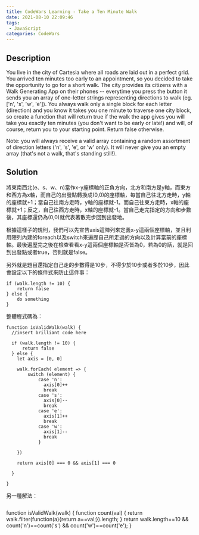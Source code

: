 ```yaml
---
title: CodeWars Learning - Take a Ten Minute Walk
date: 2021-08-10 22:09:46
tags:
 - JavaScript
categories: CodeWars
---
```

## Description

You live in the city of Cartesia where all roads are laid out in a perfect grid. You arrived ten minutes too early to an appointment, so you decided to take the opportunity to go for a short walk. The city provides its citizens with a Walk Generating App on their phones -- everytime you press the button it sends you an array of one-letter strings representing directions to walk (eg. ['n', 's', 'w', 'e']). You always walk only a single block for each letter (direction) and you know it takes you one minute to traverse one city block, so create a function that will return true if the walk the app gives you will take you exactly ten minutes (you don't want to be early or late!) and will, of course, return you to your starting point. Return false otherwise.


Note: you will always receive a valid array containing a random assortment of direction letters ('n', 's', 'e', or 'w' only). It will never give you an empty array (that's not a walk, that's standing still!).


## Solution

將東南西北(e、s、w、n)當作x-y座標軸的正負方向，北方和南方是y軸，而東方和西方為x軸，而自己的出發點轉換成(0,0)的座標軸，每當自己往北方走時，y軸的座標就+1；當自己往南方走時，y軸的座標就-1。而自己往東方走時，x軸的座標就+1；反之，自己往西方走時，x軸的座標就-1。當自己走完指定的方向和步數後，其座標還仍為(0,0)就代表著散完步回到出發地。



根據這樣子的規則，我們可以先宣告axis這陣列來定義x-y這兩個座標軸，並且利用陣列內建的foreach以及switch來遍歷自己所走過的方向以及計算當前的座標軸。最後遍歷完之後在檢查看看x-y這兩個座標軸是否皆為0，若為0的話，就是回到出發點或者true，否則就是false。


另外就是題目還指定自己走的步數得是10步，不得少於10步或者多於10步，因此會設定以下的條件式來防止這件事：
```
if (walk.length != 10) {
	return false
} else {
	do something
}
```

整體程式碼為：

```
function isValidWalk(walk) {
  //insert brilliant code here
  
  if (walk.length != 10) {
      return false
  } else {
    let axis = [0, 0]
    
    walk.forEach( element => {
        switch (element) {
            case 'n':
              axis[0]++
              break
            case 's':
              axis[0]--
              break
            case 'e':
              axis[1]++
              break
            case 'w':
              axis[1]--
              break
            }
           
    })

    return axis[0] === 0 && axis[1] === 0
    
  }
  
}
```

另一種解法：



```
```
function isValidWalk(walk) {
  function count(val) {
    return walk.filter(function(a){return a==val;}).length;
  }
  return walk.length==10 && count('n')==count('s') && count('w')==count('e');
}

```
```

